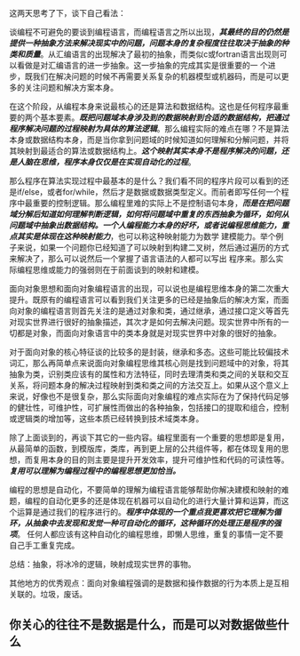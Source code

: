 这两天思考了下，谈下自己看法：

谈编程不可避免的要谈到编程语言，而编程语言之所以出现，***其最终的目的仍然是提供一种抽象方法来解决现实中的问题，问题本身的复杂程度往往取决于抽象的种 类和质量***。从汇编语言的出现解决了最初的抽象，而类似c或fortran语言出现则可以看做是对汇编语言的进一步抽象。这一步抽象的完成其实是很重要的一 个进步，既我们在解决问题的时候不再需要关系复杂的机器模型或机器码，而是可以更多的关注问题和解决方案本身。

在这个阶段，从编程本身来说最核心的还是算法和数据结构。这也是任何程序最重要的两个基本要素。***既把问题域本身涉及到的数据映射到合适的数据结构，把通过程序解决问题的过程映射为具体的算法逻辑***。那么编程实际的难点在哪？不是算法本身或数据结构本身，而是当你拿到问题域的时候知道如何理解和分解问题，并将其映射到最适合的算法或数据结构上。***这个映射其实本身不是程序解决的问题，还是人脑在思维，程序本身仅仅是在实现自动化的过程***。

那么程序在算法实现过程中最基本的是什么？我们看不同的程序片段可以看到的还是if/else，或者for/while，然后才是数据或数据类型定义。而前者即写任何一个程序中最重要的控制逻辑。那么编程里难的实际上不是控制语句本身，***而是在把问题域分解后知道如何理解判断逻辑，如何将问题域中重复的东西抽象为循环，如何从问题域中抽象出数据结构。一个人编程能力本身的好坏，或者说编程思维能力，重点其实是体现在这种映射能力***，也可以称这种映射能力为数学 建模能力。举个例子来说，如果一个问题你已经知道了可以映射到构建二叉树，然后通过遍历的方式来解决了，那么可以说然后一个掌握了语言语法的人都可以写出 程序来。那么实际编程思维或能力的强弱则在于前面谈到的映射和建模。

面向对象思想和面向对象编程语言的出现，可以说也是编程思维本身的第二次重大提升。既原有的编程语言可以看到我们关注更多的已经是抽象后的解决方案，而面向对象的编程语言则首先关注的是通过对象和类，通过继承，通过接口定义等首先对现实世界进行很好的抽象描述，其次才是如何去解决问题。现实世界中所有的一 切都是对象，而面向对象语言中的类本身就是对现实世界中对象的很好的抽象。

对于面向对象的核心特征谈的比较多的是封装，继承和多态。这些可能比较偏技术词汇，那么再简单点来说面向对象编程思维其核心则是找到问题域中的对象，将其抽象为类，识别类应该有的属性和方法特征，同时去理清类和类之间的关联和交互关系，将问题本身的解决过程映射到类和类之间的方法交互上。如果从这个意义上 来说，好像也不是很复杂，那么实际面向对象编程的难点实际在为了保持代码足够的健壮性，可维护性，可扩展性而做出的各种抽象，包括接口的提取和组合，控制或逻辑类的增加等，这些本质已经转换到技术域类本身。

除了上面谈到的，再谈下其它的一些内容。编程里面有一个重要的思想即是复用，从最简单的函数，到模版库，类库，再到更上层的公共组件等，都在体现复用的思 想，而复用本身的目的则主要是提升开发效率，提升可维护性和代码的可读性等。***复用可以理解为编程过程中的编程思想更加恰当。***

编程的思想是自动化，不要简单的理解为编程语言能够帮助你解决建模和映射的难题，编程的自动化更多的还是体现在机器可以自动化的进行大量计算和运算，而这个运算是通过我们的程序进行的。***程序中体现的一个重点我更喜欢把它理解为循环，从抽象中去发现和发觉一种可自动化的循环，这种循环的处理正是程序的强项***。 任何人都应该有这种自动化的编程思维，即懒人思维，重复的事情一定不要自己手工重复完成。

总结：抽象，将冰冷的逻辑，映射成现实世界的事物。

其他地方的优秀观点：面向对象编程强调的是数据和操作数据的行为本质上是互相关联的。垃圾，废话。

## **你关心的往往不是数据是什么，而是可以对数据做些什么**